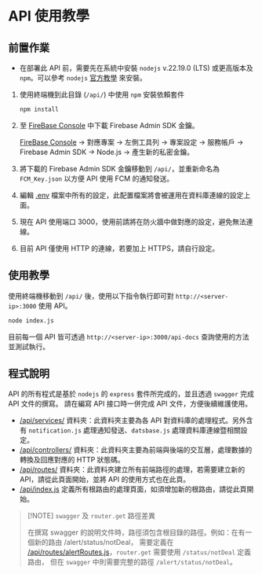 # API 使用教學

## 前置作業

- 在部署此 API 前，需要先在系統中安裝 `nodejs` v.22.19.0 (LTS) 或更高版本及 `npm`。可以參考 `nodejs` [官方教學](https://nodejs.org/en/download) 來安裝。

1. 使用終端機到此目錄 (`/api/`) 中使用 `npm` 安裝依賴套件

    ```bash
    npm install
    ```

2. 至 [FireBase Console](https://console.firebase.google.com/) 中下載 Firebase Admin SDK 金鑰。

    [FireBase Console](https://console.firebase.google.com/) &rarr; 對應專案 &rarr; 左側工具列 &rarr; 專案設定 &rarr; 服務帳戶 &rarr; Firebase Admin SDK &rarr; Node.js &rarr; 產生新的私密金鑰。

3. 將下載的 Firebase Admin SDK 金鑰移動到 `/api/`，並重新命名為 `FCM_Key.json` 以方便 API 使用 FCM 的通知發送。
4. 編輯 [.env](./.env) 檔案中所有的設定，此配置檔案將會被運用在資料庫連線的設定上面。
5. 現在 API 使用端口 3000，使用前請將在防火牆中做對應的設定，避免無法連線。
6. 目前 API 僅使用 HTTP 的連線，若要加上 HTTPS，請自行設定。

## 使用教學

使用終端機移動到 `/api/` 後，使用以下指令執行即可對 `http://<server-ip>:3000` 使用 API。

```bash
node index.js
```

目前每一個 API 皆可透過 `http://<server-ip>:3000/api-docs` 查詢使用的方法並測試執行。

## 程式說明

API 的所有程式是基於 `nodejs` 的 `express` 套件所完成的，並且透過 `swagger` 完成 API 文件的撰寫。 請在編寫 API 接口時一併完成 API 文件，方便後續維護使用。

- [/api/services/](./services) 資料夾：此資料夾主要為各 API 對資料庫的處理程式。另外含有 `notification.js` 處理通知發送、`datsbase.js` 處理資料庫連線暨相關設定。
- [/api/controllers/](./controllers) 資料夾：此資料夾主要為前端與後端的交互層，處理數據的轉換及回應對應的 HTTP 狀態碼。
- [/api/routes/](./routes) 資料夾：此資料夾建立所有前端路徑的處理，若需要建立新的 API，請從此頁面開始，並將 API 的使用方式也在此頁。
- [/api/index.js](./index.js) 定義所有根路由的處理頁面，如須增加新的根路由，請從此頁開始。

> [!NOTE] `swagger` 及 `router.get` 路徑差異
> 
> 在撰寫 swagger 的說明文件時，路徑須包含根目錄的路徑。例如：在有一個新的路由 /alert/status/notDeal，
> 需要定義在 [/api/routes/alertRoutes.js](./routes/alertRoutes.js)，`router.get` 需要使用 `/status/notDeal` 定義路由，
> 但在 `swagger` 中則需要完整的路徑 `/alert/status/notDeal`。